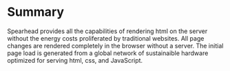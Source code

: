 # Summary

Spearhead provides all the capabilities of rendering html on the server without the energy costs proliferated by traditional websites. All page changes are rendered completely in the browser without a server. The initial page load is generated from a global network of sustainaible hardware optimized for serving html, css, and JavaScript.
